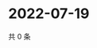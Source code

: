 # 2022-07-19

共 0 条

<!-- BEGIN WEIBO -->
<!-- 最后更新时间 Tue Jul 19 2022 22:15:06 GMT+0800 (China Standard Time) -->

<!-- END WEIBO -->

